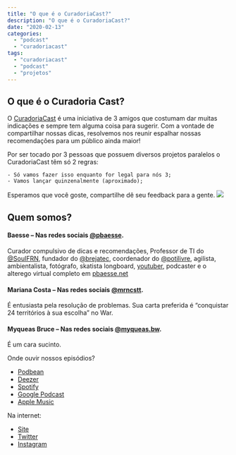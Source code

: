 ```yaml
---
title: "O que é o CuradoriaCast?"
description: "O que é o CuradoriaCast?"
date: "2020-02-13"
categories:
  - "podcast"
  - "curadoriacast"
tags:
  - "curadoriacast"
  - "podcast"
  - "projetos"
---
```


## O que é o Curadoria Cast?
O [CuradoriaCast](https://www.curadoriacast.net/) é uma iniciativa de 3 amigos que costumam dar muitas indicações e sempre tem alguma coisa para sugerir. Com a vontade de compartilhar nossas dicas, resolvemos nos reunir espalhar nossas recomendações para um público ainda maior!

Por ser tocado por 3 pessoas que possuem diversos projetos paralelos o CuradoriaCast têm só 2 regras:

    - Só vamos fazer isso enquanto for legal para nós 3;
    - Vamos lançar quinzenalmente (aproximado);
Esperamos que você goste, compartilhe dê seu feedback para a gente.
![](https://i.imgur.com/RmGZ1zn.jpg)

## Quem somos?

#### Baesse – Nas redes sociais [@pbaesse](pbaesse.net).

Curador compulsivo de dicas e recomendações, Professor de TI do [@SouIFRN](https://twitter.com/souifrn), fundador do [@brejatec](https://twitter.com/brejatec), coordenador do [@potilivre](http://www.potilivre.org/), agilista, ambientalista, fotógrafo, skatista longboard, [youtuber](https://www.youtube.com/user/pBaesse/featured?disable_polymer=1), podcaster e o alterego virtual completo em [pbaesse.net](pbaesse.net)

#### Mariana Costa – Nas redes sociais [@mrncstt](http://mrncstt.github.io/).

É entusiasta pela resolução de problemas. Sua carta preferida é “conquistar 24 territórios à sua escolha” no War.

#### Myqueas Bruce – Nas redes sociais [@myqueas.bw](https://twitter.com/myqueasbw).

É um cara sucinto.

Onde ouvir nossos episódios?
 - [Podbean](https://curadoriacast.podbean.com/)
 - [Deezer](https://www.deezer.com/br/show/842422)
 - [Spotify](https://open.spotify.com/show/6WQXHqLTBxOi6a4wSPbCgC)
 - [Google Podcast](https://podcasts.google.com/?feed=aHR0cHM6Ly9mZWVkLnBvZGJlYW4uY29tL2N1cmFkb3JpYWNhc3QvZmVlZC54bWw)
 - [Apple Music](https://podcasts.apple.com/us/podcast/curadoriacast/id1497631234)

Na internet:
 - [Site](https://curadoriacast.net/)
 - [Twitter](https://twitter.com/curadoriacast)
 - [Instagram](https://www.instagram.com/curadoriacast_/)

